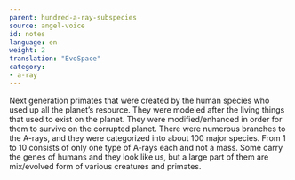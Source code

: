 ```yaml
---
parent: hundred-a-ray-subspecies
source: angel-voice
id: notes
language: en
weight: 2
translation: "EvoSpace"
category:
- a-ray
---
```


Next generation primates that were created by the human species who used up all the planet’s resource.
They were modeled after the living things that used to exist on the planet. They were modified/enhanced in order for them to survive on the corrupted planet. There were numerous branches to the A-rays, and they were categorized into about 100 major species. From 1 to 10 consists of only one type of A-rays each and not a mass.
Some carry the genes of humans and they look like us, but a large part of them are mix/evolved form of various creatures and primates.
